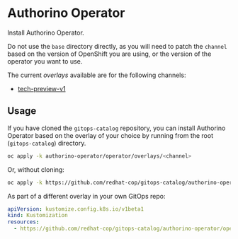 # Authorino Operator

Install Authorino Operator.

Do not use the `base` directory directly, as you will need to patch the `channel` based on the version of OpenShift you are using, or the version of the operator you want to use.

The current *overlays* available are for the following channels:

* [tech-preview-v1](operator/overlays/tech-preview-v1)

## Usage

If you have cloned the `gitops-catalog` repository, you can install Authorino Operator based on the overlay of your choice by running from the root (`gitops-catalog`) directory.

```sh
oc apply -k authorino-operator/operator/overlays/<channel>
```

Or, without cloning:

```sh
oc apply -k https://github.com/redhat-cop/gitops-catalog/authorino-operator/operator/overlays/<channel>
```

As part of a different overlay in your own GitOps repo:

```yaml
apiVersion: kustomize.config.k8s.io/v1beta1
kind: Kustomization
resources:
  - https://github.com/redhat-cop/gitops-catalog/authorino-operator/operator/overlays/<channel>?ref=main
```
